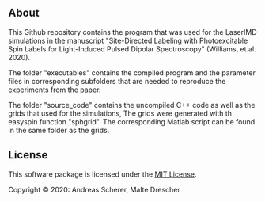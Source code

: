 ## About

This Github repository contains the program that was used for the LaserIMD simulations in the manuscript
"Site-Directed Labeling with Photoexcitable Spin Labels for Light-Induced Pulsed Dipolar Spectroscopy"
(Williams, et.al. 2020).

The folder "executables" contains the compiled program and the parameter files in corresponding subfolders
that are needed to reproduce the experiments from the paper.

The folder "source_code" contains the uncompiled C++ code as well as the grids that used for the simulations,
The grids were generated with th easyspin function "sphgrid". The corresponding Matlab script can be found in
the same folder as the grids. 

## License

This software package is licensed under the [MIT License](LICENSE).

Copyright © 2020: Andreas Scherer, Malte Drescher